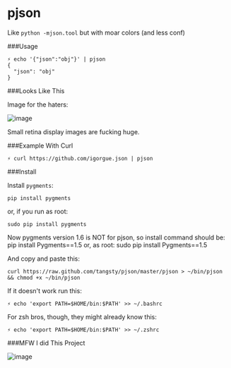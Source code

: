 pjson
=====

Like `python -mjson.tool` but with moar colors (and less conf)

###Usage

    ⚡ echo '{"json":"obj"}' | pjson
    {
      "json": "obj"
    }

###Looks Like This

Image for the haters:

![image](http://f.cl.ly/items/3R1M3b2j2o2v1z0z2U0E/Screen%20Shot%202012-07-19%20at%206.58.54%20PM.png)

Small retina display images are fucking huge.

###Example With Curl

    ⚡ curl https://github.com/igorgue.json | pjson

###Install

Install `pygments`:

    pip install pygments

or, if you run as root:

    sudo pip install pygments

Now pygments version 1.6 is NOT for pjson, so install command should be:
    pip install Pygments==1.5
or, as root:
    sudo pip install Pygments==1.5
    
And copy and paste this:

    curl https://raw.github.com/tangsty/pjson/master/pjson > ~/bin/pjson && chmod +x ~/bin/pjson

If it doesn't work run this:

    ⚡ echo 'export PATH=$HOME/bin:$PATH' >> ~/.bashrc

For zsh bros, though, they might already know this:

    ⚡ echo 'export PATH=$HOME/bin:$PATH' >> ~/.zshrc

###MFW I did This Project

![image](http://alltheragefaces.com/img/faces/large/surprised-omg-l.png)

